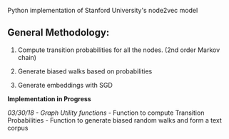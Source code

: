 Python implementation of Stanford University's node2vec model

## General Methodology:


1. Compute transition probabilities for all the nodes. (2nd order Markov chain)

2. Generate biased walks based on probabilities

3. Generate embeddings with SGD


**Implementation in Progress**


*03/30/18 - Graph Utility functions*
	- Function to compute Transition Probabilities
	- Function to generate biased random walks and form a text corpus
